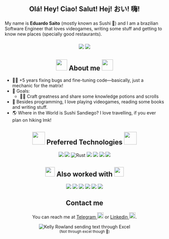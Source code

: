 <h2 align="center">Olá! Hey! Ciao! Salut! Hej! おい! 嗨!</h1>

###

<p align="left">My name is <b>Eduardo Saito</b> (mostly known as Sushi 🍣) and I am a brazilian Software Engineer that loves videogames, writing some stuff and getting to know new places (specially good restaurants).</p>

###

<section align="center">
	<a href="https://www.linkedin.com/in/saitoeduardo/" target="_blank"><img src="https://img.shields.io/badge/-LinkedIn-%230077B5?style=for-the-badge&logo=linkedin&logoColor=white" target="_blank"></a>
	<a href="https://www.instagram.com/sushidedratini/" target="_blank"><img src="https://img.shields.io/badge/-Instagram-%23E4405F?style=for-the-badge&logo=instagram&logoColor=white" target="_blank"></a>
</section>

###

<h2 align="center">
	<img src="https://archives.bulbagarden.net/media/upload/8/80/Spr_2c_147.png" width="35"/>
	About me
	<img src="https://archives.bulbagarden.net/media/upload/8/80/Spr_2c_147.png" width="35"/>
</h2>

- 👨‍💻 +5 years fixing bugs and fine-tuning code—basically, just a mechanic for the matrix! 
- 🎯 Goals: 
	- 🧙‍♂️ Craft greatness and share some knowledge potions and scrolls
- 👾 Besides programming, I love playing videogames, reading some books and writing stuff.
- 🌎 Where in the World is Sushi Sandiego? I love travelling, if you ever plan on hiking lmk!

###

<h2 align="center">
	<img src="https://archives.bulbagarden.net/media/upload/a/a0/Spr_2c_081.png" width="40"/>
	Preferred Technologies
	<img src="https://archives.bulbagarden.net/media/upload/a/a0/Spr_2c_081.png" width="40"/>
</h2>

<section align="center"> 
	<img src="https://img.shields.io/badge/python-3670A0?style=for-the-badge&logo=python&logoColor=ffdd54">
	<img src="https://img.shields.io/badge/TypeScript-007ACC?style=for-the-badge&logo=typescript&logoColor=white">
	<img src="https://img.shields.io/badge/rust-%23000000.svg?style=for-the-badge&logo=rust&logoColor=white" alt="Rust">
	<img src="https://img.shields.io/badge/React-20232A?style=for-the-badge&logo=react&logoColor=61DAFB">
	<img src="https://img.shields.io/badge/AWS-000.svg?style=for-the-badge&logo=amazon-aws&logoColor=white">
	<img src="https://img.shields.io/badge/GoogleCloud-%234285F4.svg?style=for-the-badge&logo=google-cloud&logoColor=white">
	<img src="https://img.shields.io/badge/GIT-E44C30?style=for-the-badge&logo=git&logoColor=white">
</section>

###

<h2 align="center">
	<img src="https://archives.bulbagarden.net/media/upload/2/26/Spr_2c_082.png" width="30"/>
	Also worked with
	<img src="https://archives.bulbagarden.net/media/upload/2/26/Spr_2c_082.png" width="30"/>
</h2>

<section align="center"> 
	<img src="https://img.shields.io/badge/java-%23ED8B00.svg?style=for-the-badge&logo=openjdk&logoColor=white">
	<img src="https://img.shields.io/badge/Android-3DDC84?style=for-the-badge&logo=android&logoColor=white">
	<img src="https://img.shields.io/badge/OBJECTIVE--C-%233A95E3.svg?style=for-the-badge&logo=apple&logoColor=white">
	<img src="https://img.shields.io/badge/node.js-6DA55F?style=for-the-badge&logo=node.js&logoColor=white">
	<img src="https://img.shields.io/badge/MySQL-00000F?style=for-the-badge&logo=mysql&logoColor=white">
	<img src="https://img.shields.io/badge/PostgreSQL-000?style=for-the-badge&logo=postgresql&logoColor=white">
	
	
</section>

###

<h2 align="center">Contact me</h2>

<p align="center">
	You can reach me at 
	<a href="https://t.me/sushidedratini" target="_blank">
	Telegram
	<img src="https://raw.githubusercontent.com/maurodesouza/profile-readme-generator/master/src/assets/icons/social/telegram/default.svg" height="20" alt="telegram logo"  /></a> or <a href="https://linkedin.com/in/saitoeduardo" target="_blank">
	Linkedin
	<img src="https://raw.githubusercontent.com/maurodesouza/profile-readme-generator/master/src/assets/icons/social/linkedin/default.svg" height="20" alt="linkedin logo"  /></a>.
</p>

<p align="center">
  <img src="https://media.giphy.com/media/v1.Y2lkPTc5MGI3NjExcGo1OXo1ODQ4MGszYWh2c3d6aTE0Znpjcm1uZW00anR2dDhiZWN6cCZlcD12MV9naWZzX3NlYXJjaCZjdD1n/OgRQGJ3dbuz8A/giphy.gif" alt="Kelly Rowland sending text through Excel"/>
  <br />
  <small>(Not through excel though 👀)</small>
</p>
